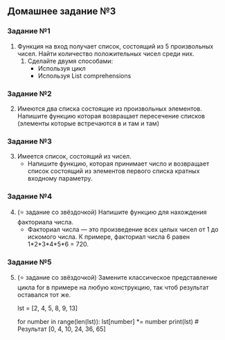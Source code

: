 ## Домашнее задание №3

### Задание №1
1) Функция на вход получает список, состоящий из 5 произвольных чисел. Найти количество положительных чисел среди них.
    1. Сделайте двумя способами:
       - Используя цикл
       - Используя List comprehensions

### Задание №2
2) Имеются два списка состоящие из произвольных элементов. Напишите функцию которая возвращает пересечение списков (элементы которые встречаются в и там и там)

### Задание №3
3) Имеется список, состоящий из чисел.
   - Напишите функцию, которая принимает число и возвращает список состоящий из элементов первого списка кратных входному параметру.

### Задание №4
4) (⭐ задание со звёздочкой) Напишите функцию для нахождения факториала числа.
   - Факториал числа — это произведение всех целых чисел от 1 до искомого числа. К примере, факториал числа 6 равен 1\*2\*3\*4\*5\*6 = 720.

### Задание №5
5) (⭐ задание со звёздочкой) Замените классическое представление цикла for в примере на любую конструкцию, так чтоб результат оставался тот же.
    
    
    lst = [2, 4, 5, 8, 9, 13]

    for number in range(len(lst)):
        lst[number] *= number
        print(lst)  # Результат [0, 4, 10, 24, 36, 65]